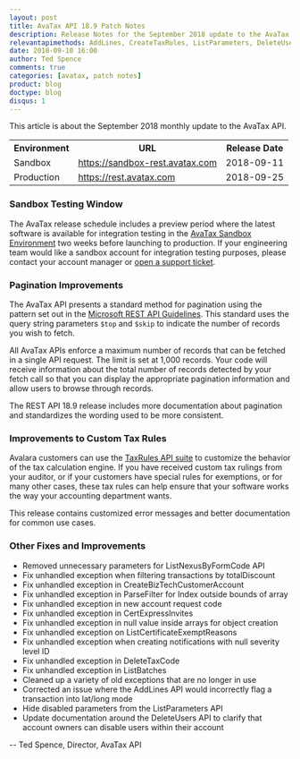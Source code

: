 ```yaml
---
layout: post
title: AvaTax API 18.9 Patch Notes
description: Release Notes for the September 2018 update to the AvaTax API
relevantapimethods: AddLines, CreateTaxRules, ListParameters, DeleteUsers
date: 2018-09-10 16:00
author: Ted Spence
comments: true
categories: [avatax, patch notes]
product: blog
doctype: blog
disqus: 1
---
```


This article is about the September 2018 monthly update to the AvaTax API.

<div class="mobile-table">
    <table class="styled-table">
        <tr>
            <th>Environment</th>
            <th>URL</th>
            <th>Release Date</th>
        </tr>
        <tr>
            <td>Sandbox</td>
            <td><a href="https://sandbox-rest.avatax.com">https://sandbox-rest.avatax.com</a></td>
            <td>2018-09-11</td>
        </tr>
        <tr>
            <td>Production</td>
            <td><a href="https://rest.avatax.com">https://rest.avatax.com</a></td>
            <td>2018-09-25</td>
        </tr>
    </table>
</div>

<h3>Sandbox Testing Window</h3>

The AvaTax release schedule includes a preview period where the latest software is available for integration testing in the [AvaTax Sandbox Environment](https://sandbox-rest.avatax.com) two weeks before launching to production. If your engineering team would like a sandbox account for integration testing purposes, please contact your account manager or [open a support ticket](https://help.avalara.com/Directory/Contact_Avalara/Submit_a_Case).

<h3>Pagination Improvements</h3>

The AvaTax API presents a standard method for pagination using the pattern set out in the [Microsoft REST API Guidelines](https://github.com/Microsoft/api-guidelines).  This standard uses the query string parameters `$top` and `$skip` to indicate the number of records you wish to fetch.  

All AvaTax APIs enforce a maximum number of records that can be fetched in a single API request.  The limit is set at 1,000 records.  Your code will receive information about the total number of records detected by your fetch call so that you can display the appropriate pagination information and allow users to browse through records.

The REST API 18.9 release includes more documentation about pagination and standardizes the wording used to be more consistent.

<h3>Improvements to Custom Tax Rules</h3>

Avalara customers can use the [TaxRules API suite](/api-reference/avatax/rest/v2/methods/TaxRules/) to customize the behavior of the tax calculation engine.  If you have received custom tax rulings from your auditor, or if your customers have special rules for exemptions, or for many other cases, these tax rules can help ensure that your software works the way your accounting department wants.

This release contains customized error messages and better documentation for common use cases.

<h3>Other Fixes and Improvements</h3>

<ul class="normal">
    <li>Removed unnecessary parameters for ListNexusByFormCode API</li>
    <li>Fix unhandled exception when filtering transactions by totalDiscount</li>
    <li>Fix unhandled exception in CreateBizTechCustomerAccount</li>
    <li>Fix unhandled exception in ParseFilter for Index outside bounds of array</li>
    <li>Fix unhandled exception in new account request code</li>
    <li>Fix unhandled exception in CertExpressInvites</li>
    <li>Fix unhandled exception in null value inside arrays for object creation</li>
    <li>Fix unhandled exception on ListCertificateExemptReasons</li>
    <li>Fix unhandled exception when creating notifications with null severity level ID</li>
    <li>Fix unhandled exception in DeleteTaxCode</li>
    <li>Fix unhandled exception in ListBatches</li>
    <li>Cleaned up a variety of old exceptions that are no longer in use</li>
    <li>Corrected an issue where the AddLines API would incorrectly flag a transaction into lat/long mode</li>
    <li>Hide disabled parameters from the ListParameters API</li>
    <li>Update documentation around the DeleteUsers API to clarify that account owners can disable users within their account</li>
</ul>

-- Ted Spence, Director, AvaTax API
